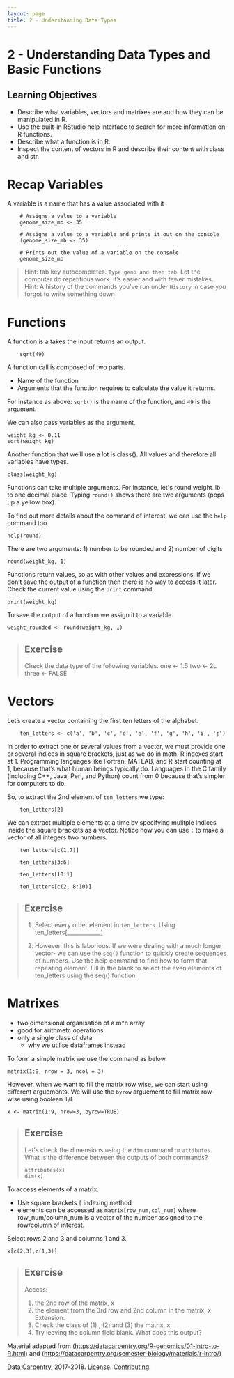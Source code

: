 ```yaml
---
layout: page
title: 2 - Understanding Data Types
---
```


2 - Understanding Data Types and Basic Functions
================================================

## Learning Objectives
- Describe what variables, vectors and matrixes are and how they can be manipulated in R.
- Use the built-in RStudio help interface to search for more information on R functions.
- Describe what a function is in R.
- Inspect the content of vectors in R and describe their content with class and str.



# Recap Variables
A variable is a name that has a value associated with it
```
    # Assigns a value to a variable
    genome_size_mb <- 35

    # Assigns a value to a variable and prints it out on the console
    (genome_size_mb <- 35)

    # Prints out the value of a variable on the console
    genome_size_mb

```

> Hint: tab key autocompletes. `Type geno and then tab`. Let the computer do repetitious work. It’s easier and with fewer mistakes.
>Hint: A history of the commands you’ve run under `History` in case you forgot to write something down



# Functions 
A function is a takes the input returns an output. 
```
    sqrt(49)
```

A function call is composed of two parts.
- Name of the function
- Arguments that the function requires to calculate the value it returns.

For instance as above: 
    `sqrt()` is the name of the function, and `49` is the argument.

We can also pass variables as the argument.
```
weight_kg <- 0.11
sqrt(weight_kg)
```

Another function that we’ll use a lot is class(). All values and therefore all variables have types.

```
class(weight_kg)
```

Functions can take multiple arguments. For instance, let's round weight_lb to one decimal place.
Typing `round()` shows there are two arguments (pops up a yellow box).


To find out more details about the command of interest, we can use the `help` command too. 

```
help(round)
```

There are two arguments: 1) number to be rounded and 2) number of digits
```
round(weight_kg, 1)
```

Functions return values, so as with other values and expressions, if we don’t save the output of a function then there is no way to access it later.
Check the current value using the `print` command.
```
print(weight_kg)
```

To save the output of a function we assign it to a variable.
```
weight_rounded <- round(weight_kg, 1)
```


> Exercise
> --------
> 
> Check the data type of the following variables. 
> one <- 1.5
> two <- 2L
> three <- FALSE
> 




# Vectors

Let’s create a vector containing the first ten letters of the alphabet.

```
    ten_letters <- c('a', 'b', 'c', 'd', 'e', 'f', 'g', 'h', 'i', 'j')
```

In order to extract one or several values from a vector, we must provide one or several indices in square brackets, just as we do in math. R indexes start at 1. Programming languages like Fortran, MATLAB, and R start counting at 1, because that’s what human beings typically do. Languages in the C family (including C++, Java, Perl, and Python) count from 0 because that’s simpler for computers to do.

So, to extract the 2nd element of `ten_letters` we type:
```
    ten_letters[2]
```

We can extract multiple elements at a time by specifying mulitple indices inside the square brackets as a vector. Notice how you can use `:` to make a vector of all integers two numbers.
```
    ten_letters[c(1,7)]
    
    ten_letters[3:6]
    
    ten_letters[10:1]
    
    ten_letters[c(2, 8:10)]
```



> Exercise
> --------
> 
> 1) Select every other element in `ten_letters`.
> Using ten_letters\[\_\_\_\_\_\_\_\_\_\_\_\_\]
> 
> 
> 2) However, this is laborious. If we were dealing with a much longer vector- we can use the `seq()` function to quickly create sequences of numbers.
> Use the help command to find how to form that repeating element. Fill in the blank to select the even elements of ten\_letters using the seq() function.
>



# Matrixes 
- two dimensional organisation of a m*n array
- good for arithmetc operations
- only a single class of data
    - why we utilise dataframes instead

To form a simple matrix we use the command as below.
```
matrix(1:9, nrow = 3, ncol = 3)

```
However, when we want to fill the matrix row wise, we can start using different arguements. 
We will use the `byrow` arguement to fill matrix row-wise using boolean T/F. 
```
x <- matrix(1:9, nrow=3, byrow=TRUE)    
```


> Exercise
> --------
> 
> Let's check the dimensions using the `dim` command or `attibutes`. What is the difference between the outputs of both commands?
> ```
> attributes(x)
> dim(x)
> ```


To access elements of a matrix. 
- Use square brackets `[` indexing method
- elements can be accessed as `matrix[row_num,col_num]` where row_num/column_num is a vector of the number assigned to the row/column of interest.

Select rows 2 and 3 and columns 1 and 3.

```
x[c(2,3),c(1,3)]    
```

> Exercise
> --------
> 
> Access:
> 1) the 2nd row of the matrix, x
> 2) the element from the 3rd row and 2nd column in the matrix, x
>  Extension:
> 1) Check the class of (1) , (2) and (3) the matrix, x, 
> 2) Try leaving the column field blank. What does this output?




Material adapted from (https://datacarpentry.org/R-genomics/01-intro-to-R.html) and (https://datacarpentry.org/semester-biology/materials/r-intro/)

[Data Carpentry](http://datacarpentry.org/), 2017-2018. [License](LICENSE.html). [Contributing](CONTRIBUTING.html).  


